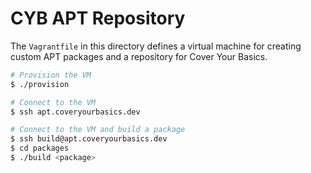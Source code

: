 # CYB APT Repository

The `Vagrantfile` in this directory defines a virtual machine for creating
custom APT packages and a repository for Cover Your Basics.

```bash
# Provision the VM
$ ./provision

# Connect to the VM
$ ssh apt.coveryourbasics.dev

# Connect to the VM and build a package
$ ssh build@apt.coveryourbasics.dev
$ cd packages
$ ./build <package>
```

